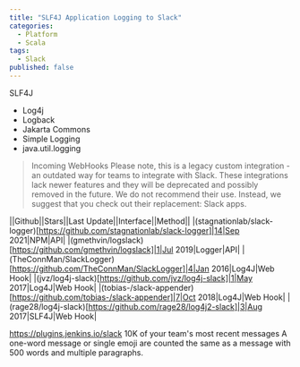 ```yaml
---
title: "SLF4J Application Logging to Slack"
categories:
  - Platform
  - Scala
tags:
  - Slack
published: false
---
```



SLF4J
- Log4j
- Logback
- Jakarta Commons
- Simple Logging
- java.util.logging

> Incoming WebHooks
> Please note, this is a legacy custom integration - an outdated way for teams to integrate with Slack. These integrations lack newer features and they will be deprecated and possibly removed in the future. We do not recommend their use. Instead, we suggest that you check out their replacement: Slack apps.

||Github||Stars||Last Update||Interface||Method||
|(stagnationlab/slack-logger)[https://github.com/stagnationlab/slack-logger]|14|Sep 2021|NPM|API|
|(gmethvin/logslack)[https://github.com/gmethvin/logslack]|1|Jul 2019|Logger|API|
|(TheConnMan/SlackLogger)[https://github.com/TheConnMan/SlackLogger]|4|Jan 2016|Log4J|Web Hook|
|(jvz/log4j-slack)[https://github.com/jvz/log4j-slack]|1|May 2017|Log4J|Web Hook|
|(tobias-/slack-appender)[https://github.com/tobias-/slack-appender]|7|Oct 2018|Log4J|Web Hook|
|(rage28/log4j-slack)[https://github.com/rage28/log4j2-slack]|3|Aug 2017|SLF4J|Web Hook|

https://plugins.jenkins.io/slack
10K of your team's most recent messages
A one-word message or single emoji are counted the same as a message with 500 words and multiple paragraphs.
